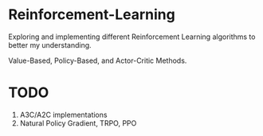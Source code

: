 # Reinforcement-Learning
Exploring and implementing different Reinforcement Learning algorithms to better my understanding.

Value-Based, Policy-Based, and Actor-Critic Methods.

# TODO
1. A3C/A2C implementations
2. Natural Policy Gradient, TRPO, PPO
